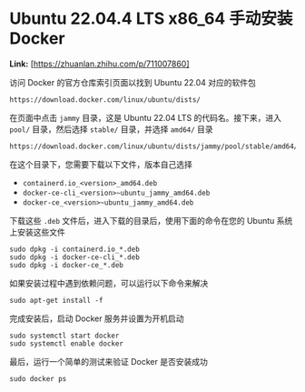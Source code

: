 # Ubuntu 22.04.4 LTS x86_64 手动安装 Docker



 **Link:** [https://zhuanlan.zhihu.com/p/711007860]



访问 Docker 的官方仓库索引页面以找到 Ubuntu 22.04 对应的软件包

```
https://download.docker.com/linux/ubuntu/dists/
```

在页面中点击 `jammy` 目录，这是 Ubuntu 22.04 LTS 的代码名。接下来，进入 `pool/` 目录，然后选择 `stable/` 目录，并选择 `amd64/` 目录

```
https://download.docker.com/linux/ubuntu/dists/jammy/pool/stable/amd64/
```

在这个目录下，您需要下载以下文件，版本自己选择

* `containerd.io_<version>_amd64.deb`
* `docker-ce-cli_<version>~ubuntu_jammy_amd64.deb`
* `docker-ce_<version>~ubuntu_jammy_amd64.deb`

下载这些 `.deb` 文件后，进入下载的目录后，使用下面的命令在您的 Ubuntu 系统上安装这些文件

```
sudo dpkg -i containerd.io_*.deb
sudo dpkg -i docker-ce-cli_*.deb
sudo dpkg -i docker-ce_*.deb
```

如果安装过程中遇到依赖问题，可以运行以下命令来解决

```
sudo apt-get install -f
```

完成安装后，启动 Docker 服务并设置为开机启动

```
sudo systemctl start docker
sudo systemctl enable docker
```

最后，运行一个简单的测试来验证 Docker 是否安装成功

```
sudo docker ps
```
